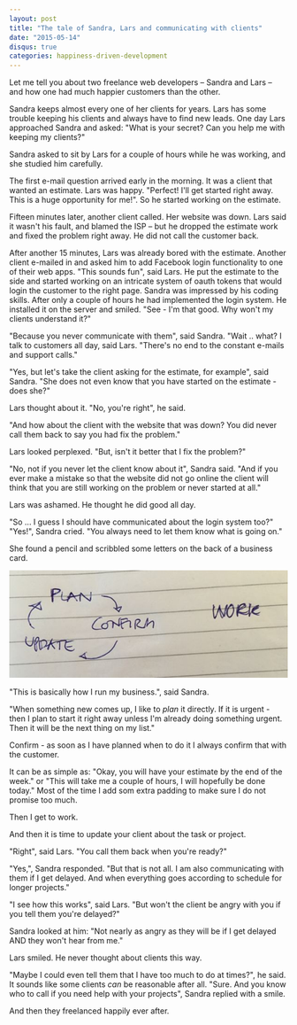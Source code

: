 ```yaml
---
layout: post
title: "The tale of Sandra, Lars and communicating with clients"
date: "2015-05-14"
disqus: true
categories: happiness-driven-development
---
```


Let me tell you about two freelance web developers – Sandra and Lars –
and how one had much happier customers than the other.

Sandra keeps almost every one of her clients for years. Lars has some trouble
keeping his clients and always have to find new leads. One day 
Lars approached Sandra and asked: "What is your secret? Can you help me with keeping my clients?"

Sandra asked to sit by Lars for a couple of hours while he was working, and she studied him carefully.

The first e-mail question arrived early in the morning. It was a client that wanted an estimate. Lars was happy. 
"Perfect! I'll get started right away. This is a huge opportunity for me!". So he started working on the estimate.

Fifteen minutes later, another client called. Her website was down. 
Lars said it wasn't his fault, and blamed the ISP – but he dropped the estimate work and fixed the problem right away. He did not call the customer back.

After another 15 minutes, Lars was already bored with the estimate. Another client
e-mailed in and asked him to add Facebook login functionality to one of their web apps.
"This sounds fun", said Lars. He put the estimate to the side and started working on an
intricate system of oauth tokens that would login the customer to the right page. 
Sandra was impressed by his coding skills. After only a couple of hours he had implemented the login system. He installed it on the server and smiled. 
"See - I'm that good. Why won't my clients understand it?"

"Because you never communicate with them", said Sandra. 
"Wait .. what? I talk to customers all day, said Lars. "There's no end to the constant e-mails and support calls."

"Yes, but let's take the client asking for the estimate, for example", said Sandra. "She does not even know that you have started on the estimate - does she?"

Lars thought about it. "No, you're right", he said.

"And how about the client with the website that was down? You did never call them back to say you had fix the problem."

Lars looked perplexed. "But, isn't it better that I fix the problem?"

"No, not if you never let the client know about it", Sandra said. "And if you ever make a mistake so that the website did not go online the client will think that you are still working on the problem or never started at all."

Lars was ashamed. He thought he did good all day.

"So ... I guess I should have communicated about the login system too?"
"Yes!", Sandra cried. "You always need to let them know what is going on."

She found a pencil and scribbled some letters on the back of a business card.

![plan - confirm - work - update](/assets/images/2015-05-14-note.jpg)

"This is basically how I run my business.", said Sandra.

"When something new comes up, I like to *plan* it directly. If it is urgent - then I plan to start it right away unless I'm already doing something urgent. Then it will be the next thing on my list."

Confirm - as soon as I have planned when to do it I always confirm that with the customer.

It can be as simple as: "Okay, you will have your estimate by the end of the week." or "This will take me a couple of hours, I will hopefully be done today." Most of the time I add som extra padding to make sure I do not promise too much.

Then I get to work.

And then it is time to update your client about the task or project.

"Right", said Lars. "You call them back when you're ready?"

"Yes,", Sandra responded. "But that is not all. I am also communicating with them if I get delayed. And when everything goes according to schedule for longer projects." 

"I see how this works", said Lars. "But won't the client be angry with you if you tell them you're delayed?"

Sandra looked at him: "Not nearly as angry as they will be if I get delayed AND they won't hear from me."

Lars smiled. He never thought about clients this way. 

"Maybe I could even tell them that I have too much to do at times?", he said. It sounds like some clients *can* be reasonable after all.
"Sure. And you know who to call if you need help with your projects", Sandra replied with a smile.

And then they freelanced happily ever after. 

